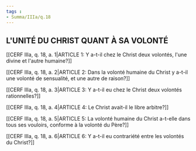 ```yaml
---
tags : 
- Summa/IIIa/q.18
---
```


## L'UNITÉ DU CHRIST QUANT À SA VOLONTÉ

[[CERF IIIa, q. 18, a. 1|ARTICLE 1: Y a-t-il chez le Christ deux volontés, l'une divine et l'autre humaine?]]

[[CERF IIIa, q. 18, a. 2|ARTICLE 2: Dans la volonté humaine du Christ y a-t-il une volonté de sensualité, et une autre de raison?]]

[[CERF IIIa, q. 18, a. 3|ARTICLE 3: Y a-t-il eu chez le Christ deux volontés rationnelles?]]

[[CERF IIIa, q. 18, a. 4|ARTICLE 4: Le Christ avait-il le libre arbitre?]]

[[CERF IIIa, q. 18, a. 5|ARTICLE 5: La volonté humaine du Christ a-t-elle dans tous ses vouloirs, conforme à la volonté du Père?]]

[[CERF IIIa, q. 18, a. 6|ARTICLE 6: Y a-t-il eu contrariété entre les volontés du Christ?]]

